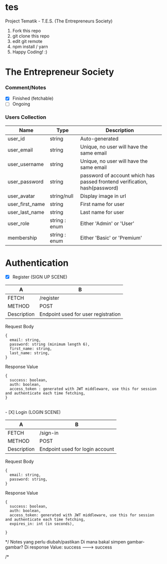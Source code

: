 # tes
Project Tematik - T.E.S. (The Entrepreneurs Society)

1. Fork this repo
2. git clone this repo
3. edit git remote
4. npm install / yarn
5. Happy Coding! :)

# The Entrepreneur Society

### Comment/Notes
- [x] Finished (fetchable)
- [ ] Ongoing

### Users Collection

| Name | Type | Description |
| ---- | ---- | ----------- |
| user_id  | string | Auto-generated |
| user_email | string | Unique, no user will have the same email |
| user_username | string | Unique, no user will have the same email |
| user_password | string | password of account which has passed frontend verification, hash(password) |
| user_avatar | string/null | Display image in url |
| user_first_name | string | First name for user |
| user_last_name | string | Last name for user |
| user_role | string : enum | Either 'Admin' or 'User' |
| membership | string : enum | Either 'Basic' or 'Premium' |

# Authentication

- [X] Register (SIGN UP SCENE)

| A | B |
| ----------- | ------------- |
| FETCH       | /register  |
| METHOD      | POST  |
| Description | Endpoint used for user registration |

Request Body
```
{
  email: string,
  password: string (minimum length 6),
  first_name: string,
  last_name: string,
}
```

Response Value
```
{
  success: boolean,
  auth: boolean,
  access_token : generated with JWT middleware, use this for session and authenticate each time fetching,
}
```
<br/>
- [X] Login (LOGIN SCENE)

| A | B |
| ----------- | ------------- |
| FETCH       | /sign-in  |
| METHOD      | POST |
| Description | Endpoint used for login account |

Request Body
```
{
  email: string,
  password: string,
}
```

Response Value
```
{
  success: boolean,
  auth: boolean,
  access_token: generated with JWT middleware, use this for session and authenticate each time fetching,
  expires_in: int (in seconds),

}
```
*/
Notes yang perlu diubah/pastikan
Di mana bakal simpen gambar-gambar?
Di response Value:
success ---> success

/*
